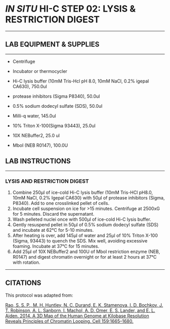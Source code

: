 # *IN SITU* HI-C STEP 02: LYSIS & RESTRICTION DIGEST
---
## LAB EQUIPMENT & SUPPLIES
---
* Centrifuge 
* Incubator or thermocycler 

* Hi-C lysis buffer (10mM Tris-Hcl pH 8.0, 10mM NaCl, 0.2% igepal CA630),	750.0ul
* protease inhibitors (Sigma P8340),	50.0ul
* 0.5% sodium dodecyl sulfate (SDS),	50.0ul
* Milli-q water,	145.0ul
* 10% Triton X-100(Sigma 93443),	25.0ul
* 10X NEBuffer2,	25.0 ul
* MboI (NEB R0147),	100.0U

## LAB INSTRUCTIONS 
---
### LYSIS AND RESTRICTION DIGEST

1) Combine 250μl of ice-cold Hi-C lysis buffer (10mM Tris-HCl pH8.0, 10mM NaCl, 0.2% Igepal CA630) with
50μl of protease inhibitors (Sigma, P8340). Add to one crosslinked pellet of cells.
2) Incubate cell suspension on ice for >15 minutes. Centrifuge at 2500xG for 5 minutes. Discard the
supernatant.
3) Wash pelleted nuclei once with 500μl of ice-cold Hi-C lysis buffer.
4) Gently resuspend pellet in 50μl of 0.5% sodium dodecyl sulfate (SDS) and incubate at 62°C for 5-10 minutes.
5) After heating is over, add 145μl of water and 25μl of 10% Triton X-100 (Sigma, 93443) to quench the SDS.
Mix well, avoiding excessive foaming. Incubate at 37°C for 15 minutes.
6) Add 25μl of 10X NEBuffer2 and 100U of MboI restriction enzyme (NEB, R0147) and digest chromatin overnight or for at least 2 hours at 37°C with rotation.
---
## CITATIONS

This protocol was adapted from:

[Rao, S. S. P., M. H. Huntley, N. C. Durand, E. K. Stamenova, I. D. Bochkov, J. T. Robinson, A. L. Sanborn, I. Machol, A. D. Omer, E. S. Lander, and E. L. Aiden. 2014. A 3D Map of the Human Genome at Kilobase Resolution Reveals Principles of Chromatin Looping. Cell 159:1665–1680.](https://www.sciencedirect.com/science/article/pii/S0092867414014974)

















